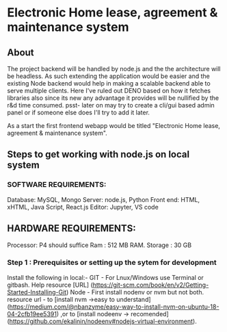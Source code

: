 # Electronic Home lease, agreement & maintenance system

## About
The project backend will be handled by node.js and the the architecture will be headless. As such extending the application would be easier and the existing Node backend would help in making a scalable backend able to serve multiple clients. 
Here I've ruled out DENO based on how it fetches libraries also since its new any advantage it provides will be nullified by the r&d time consumed. 
psst- later on may try to create a cli/gui based admin panel or if someone else does I'll try to add it later.

As a start the first frontend webapp would be titled "Electronic Home lease, agreement & maintenance system".

## Steps to get working with node.js on local system
### SOFTWARE REQUIREMENTS: 
Database: MySQL, Mongo 
Server: node.js, Python 
Front end: HTML, xHTML, Java Script, React.js
Editor: Jupyter, VS code

## HARDWARE REQUIREMENTS:
Processor: P4 should suffice
Ram : 512 MB RAM.
Storage : 30 GB 

### Step 1 : Prerequisites or setting up the sytem for development
Install the following in local:-
GIT - For Lnux/Windows use Terminal or gitbash. Help resource [URL] (https://git-scm.com/book/en/v2/Getting-Started-Installing-Git)
Node - First install nodenv or nvm but not both. resource url - to [install nvm ->easy to understand] (https://medium.com/@nbanzyme/easy-way-to-install-nvm-on-ubuntu-18-04-2cfb19ee5391) ,or to [install nodeenv -> recomended] (https://github.com/ekalinin/nodeenv#nodejs-virtual-environment).
